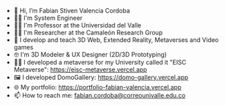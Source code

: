 - 👋 Hi, I’m Fabian Stiven Valencia Cordoba
- 👨‍🎓 I'm System Engineer
- 🧑‍🏫 I'm Professor at the Universidad del Valle
- 🧑‍💼 I'm Researcher at the Camaleón Research Group
- 👀 I develop and teach 3D Web, Extended Reality, Metaverses and Video games 
- 🤓 I'm 3D Modeler & UX Designer (2D/3D Prototyping)
- 🧑‍💻 I developed a metaverse for my University called it "EISC Metaverse": https://eisc-metaverse.vercel.app
- 🖼️ I developed DomoGallery: https://domo-gallery.vercel.app
- 🌐 My portfolio: https://portfolio-fabian-valencia.vercel.app
- 📫 How to reach me: fabian.cordoba@correounivalle.edu.co
